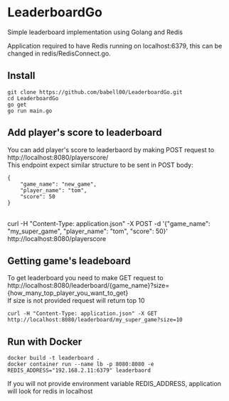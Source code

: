 # LeaderboardGo
 Simple leaderboard implementation using Golang and Redis

 Application required to have Redis running on localhost:6379, this can be changed in redis/RedisConnect.go.

## Install

    git clone https://github.com/babell00/LeaderboardGo.git
    cd LeaderboardGo
    go get
    go run main.go

## Add player's score to leaderboard
 You can add player's score to leaderbaord by making POST request to <br />
 http://localhost:8080/playerscore/ <br />
 This endpoint expect similar structure to be sent in POST body:
      
    {
    	"game_name": "new_game",
    	"player_name": "tom",
    	"score": 50
    }
<br />
    curl -H "Content-Type: application.json" -X POST -d '{"game_name": "my_super_game", "player_name": "tom", "score": 50}' http://localhost:8080/playerscore

## Getting game's leadeboard
 To get leaderboard you need to make GET request to  <br />
 http://localhost:8080/leaderboard/{game_name}?size={how_many_top_player_you_want_to_get} <br />
 If size is not provided request will return top 10
  
    curl -H "Content-Type: application.json" -X GET http://localhost:8080/leaderboard/my_super_game?size=10

## Run with Docker
    docker build -t leaderboard .
    docker container run --name lb -p 8080:8080 -e REDIS_ADDRESS="192.168.2.11:6379" leaderbaord
 If you will not provide environment variable REDIS_ADDRESS, application will look for redis in localhost
